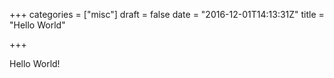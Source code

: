 +++
categories = ["misc"]
draft = false
date = "2016-12-01T14:13:31Z"
title = "Hello World"

+++

Hello World!
